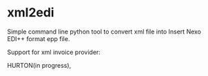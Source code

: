 # xml2edi
Simple command line python tool to convert xml file into Insert Nexo  
EDI++ format epp file.

Support for xml invoice provider:

 HURTON(in progress),

